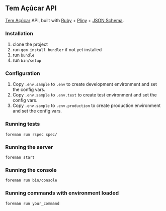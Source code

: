 ## Tem Açúcar API

[Tem Açúcar](http://temacucar.com) API, built with [Ruby](https://www.ruby-lang.org/) + [Pliny](https://github.com/interagent/pliny) + [JSON Schema](http://json-schema.org/).

### Installation

1. clone the project
2. run `gem install bundler` if not yet installed
3. run `bundle`
4. run `bin/setup`

### Configuration

1. Copy `.env.sample` to `.env` to create development environment and set the config vars.
2. Copy `.env.sample` to `.env.test` to create test environment and set the config vars.
3. Copy `.env.sample` to `.env.production` to create production environment and set the config vars.

### Running tests

`foreman run rspec spec/`

### Running the server

`foreman start`

### Running the console

`foreman run bin/console`

### Running commands with environment loaded

`foreman run your_command`
